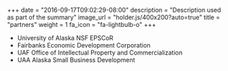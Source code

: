 +++
date = "2016-09-17T09:02:29-08:00"
description = "Description used as part of the summary"
image_url = "holder.js/400x200?auto=true"
title = "partners"
weight = 1
fa_icon = "fa-lightbulb-o"
+++

* University of Alaska NSF EPSCoR
* Fairbanks Economic Development Corporation
* UAF Office of Intellectual Property and Commercialization
* UAA Alaska Small Business Development
